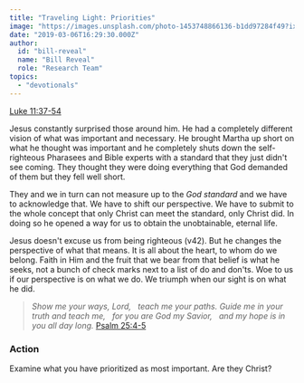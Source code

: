 ```yaml
---
title: "Traveling Light: Priorities"
image: "https://images.unsplash.com/photo-1453748866136-b1dd97284f49?ixlib=rb-1.2.1&q=85&fm=jpg&crop=entropy&cs=srgb&ixid=eyJhcHBfaWQiOjk2NjF9"
date: "2019-03-06T16:29:30.000Z"
author:
  id: "bill-reveal"
  name: "Bill Reveal"
  role: "Research Team"
topics:
  - "devotionals"
---
```

[Luke 11:37-54][1]

Jesus constantly surprised those around him. He had a completely different vision of what was important and necessary. He brought Martha up short on what he thought was important and he completely shuts down the self-righteous Pharasees and Bible experts with a standard that they just didn't see coming. They thought they were doing everything that God demanded of them but they fell well short.

They and we in turn can not measure up to the _God standard_ and we have to acknowledge that. We have to shift our perspective. We have to submit to the whole concept that only Christ can meet the standard, only Christ did. In doing so he opened a way for us to obtain the unobtainable, eternal life.

Jesus doesn't excuse us from being righteous (v42). But he changes the perspective of what that means. It is all about the heart, to whom do we belong. Faith in Him and the fruit that we bear from that belief is what he seeks, not a bunch of check marks next to a list of do and don'ts.  Woe to us if our perspective is on what we do. We triumph when our sight is on what he did.

> _Show me your ways, Lord,_
> &nbsp;&nbsp;_teach me your paths._
> _Guide me in your truth and teach me,_
> &nbsp;&nbsp;_for you are God my Savior,_
> &nbsp;&nbsp;_and my hope is in you all day long._ [Psalm 25:4-5][2]

### Action
Examine what you have prioritized as most important. Are they Christ?

[1]: https://www.bible.com/113/luk.11.37-54
[2]: https://www.bible.com/113/psa.25.4-5.niv
